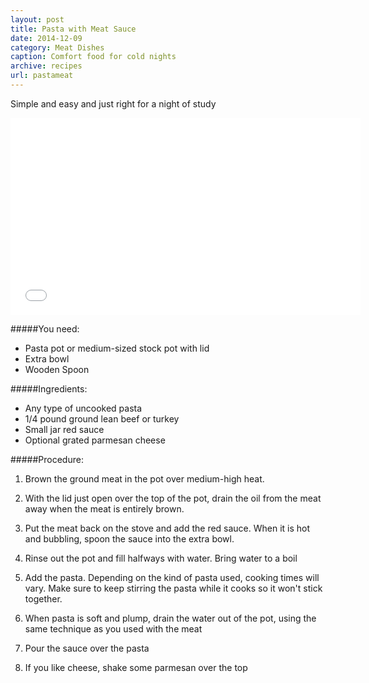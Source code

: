 ```yaml
---
layout: post
title: Pasta with Meat Sauce
date: 2014-12-09
category: Meat Dishes
caption: Comfort food for cold nights
archive: recipes
url: pastameat
---
```

Simple and easy and just right for a night of study

<iframe width="560" height="315" src="//www.youtube.com/embed/_MIdbZml6r4?list=UUpLxEusuFWB8cZXyiXs4qew" frameborder="0" allowfullscreen></iframe>

#####You need:

* Pasta pot or medium-sized stock pot with lid
* Extra bowl
* Wooden Spoon

#####Ingredients:

* Any type of uncooked pasta
* 1/4 pound ground lean beef or turkey
* Small jar red sauce
* Optional grated parmesan cheese

#####Procedure:

1. Brown the ground meat in the pot over medium-high heat.

2. With the lid just open over the top of the pot, drain the oil from the meat away when the meat is entirely brown.

3. Put the meat back on the stove and add the red sauce. When it is hot and bubbling, spoon the sauce into the extra bowl.

4. Rinse out the pot and fill halfways with water. Bring water to a boil

5. Add the pasta. Depending on the kind of pasta used, cooking times will vary. Make sure to keep stirring the pasta while it cooks so it won't stick together.

6. When pasta is soft and plump, drain the water out of the pot, using the same technique as you used with the meat

7. Pour the sauce over the pasta

8. If you like cheese, shake some parmesan over the top